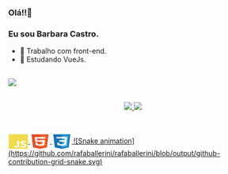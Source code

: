 ### Olá!!👋
### Eu sou Barbara Castro.

- 🔭 Trabalho com front-end.
- 🌱 Estudando VueJs.

 ##
 
  <div>
    <a href="https://www.linkedin.com/in/barbara-castro-61348b207/" target="_blank"><img src="https://img.shields.io/badge/-LinkedIn-%230077B5?style=for-the-badge&logo=linkedin&logoColor=white" target="_blank"></a>
  </div>
  
##

  <div align="center">
    <a href="https://github.com/barbcastro">
    <img height="180em" src="https://github-readme-stats.vercel.app/api?username=barbcastro&show_icons=true&theme=dark&include_all_commits=true&count_private=true"/>
    <img height="180em" src="https://github-readme-stats.vercel.app/api/top-langs/?username=barbcastro&layout=compact&langs_count=7&theme=dark"/> 
  </div>
  
##

  <div style="display: inline_block"><br>
    <img align="center" height="30" width="40" src="https://raw.githubusercontent.com/devicons/devicon/master/icons/javascript/javascript-plain.svg">
    <img align="center" height="30" width="40" src="https://raw.githubusercontent.com/devicons/devicon/master/icons/html5/html5-original.svg">
    <img align="center" height="30" width="40" src="https://raw.githubusercontent.com/devicons/devicon/master/icons/css3/css3-original.svg">
    ![Snake animation](https://github.com/rafaballerini/rafaballerini/blob/output/github-contribution-grid-snake.svg)
</div>

##
